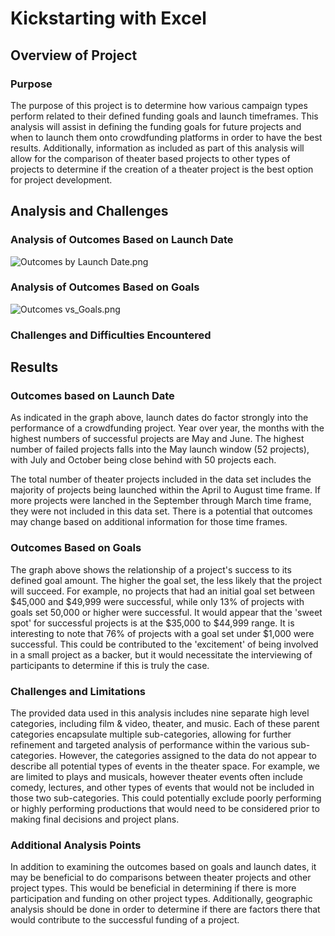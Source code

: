 # Kickstarting with Excel

## Overview of Project

### Purpose

The purpose of this project is to determine how various campaign types perform related to their defined funding goals and launch timeframes.  This analysis will 
assist in defining the funding goals for future projects and when to launch them onto crowdfunding platforms in order to have the best results.  Additionally, 
information as included as part of this analysis will allow for the comparison of theater based projects to other types of projects to determine if the creation
of a theater project is the best option for project development. 

## Analysis and Challenges

### Analysis of Outcomes Based on Launch Date
![Outcomes by Launch Date.png](https://github.com/klbrabec/kickstarter-analysis/blob/main/Outcomes%20by%20Launch%20Date.png)

### Analysis of Outcomes Based on Goals
![Outcomes vs_Goals.png](https://github.com/klbrabec/kickstarter-analysis/blob/main/Outcomes_vs_Goals.png)


### Challenges and Difficulties Encountered

## Results

### Outcomes based on Launch Date
As indicated in the graph above, launch dates do factor strongly into the performance of a crowdfunding project.  Year over year, the months with the highest numbers of successful projects are May and June. The highest number of failed projects falls into the May launch window (52 projects), with July and October being close
behind with 50 projects each. 

The total number of theater projects included in the data set includes the majority of projects being launched within the April to August time frame.   If more projects were lanched in the September through March time frame, they were not included in this data set.  There is a potential that outcomes may change based on additional information for those time frames. 

### Outcomes Based on Goals 

The graph above shows the relationship of a project's success to its defined goal amount.  The higher the goal set, the less likely that the project will succeed. For example, no projects that had an initial goal set between $45,000 and $49,999 were successful, while only 13% of projects with goals set 50,000 or higher were successful.  It would  appear that the 'sweet spot' for successful projects is at the $35,000 to $44,999 range.  It is interesting to note that 76% of projects with a goal set under $1,000 were successful.  This could be contributed to the 'excitement' of being involved in a small project as a backer, but it would necessitate the interviewing of participants to determine if this is truly the case.  

### Challenges and Limitations
The provided data used in this analysis includes nine separate high level categories, including film & video, theater, and music.  Each of these parent categories
encapsulate multiple sub-categories, allowing for further refinement and targeted analysis of performance within the various sub-categories.   However, the categories
assigned to the data do not appear to describe all potential types of events in the theater space.  For example, we are limited to plays and musicals, however 
theater events often include comedy, lectures, and other types of events that would not be included in those two sub-categories.  This could potentially exclude 
poorly performing or highly performing productions that would need to be considered prior to making final decisions and project plans. 

### Additional Analysis Points 
In addition to examining the outcomes based on goals and launch dates, it may be beneficial to do comparisons between theater projects and other project types.
This would be beneficial in determining if there is more participation and funding on other project types.  Additionally, geographic analysis should be done
in order to determine if there are factors there that would contribute to the successful funding of a project. 

